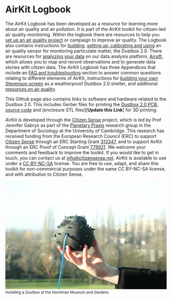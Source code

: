 # AirKit Logbook

The AirKit Logbook has been developed as a resource for learning more about air quality and air pollution. It is part of the AirKit toolkit for citizen-led air quality monitoring. Within the logbook there are resources to help you [set up an air quality project](https://github.com/citizensense/AirKit_Logbook/blob/master/toolkit.md#2-air-quality-monitoring) or campaign to improve air quality. The Logbook also contains instructions for [building](https://github.com/citizensense/AirKit_Logbook/blob/master/toolkit.md#3-building-a-dustbox-20), [setting up, calibrating and using](https://github.com/citizensense/AirKit_Logbook/blob/master/toolkit.md#4-setting-up-your-dustbox-in-the-field) an air quality sensor for monitoring particulate matter, the Dustbox 2.0. There are resources for [analyzing your data](https://github.com/citizensense/AirKit_Logbook/blob/master/toolkit.md#5-data-analysis-and-data-stories) on our data analysis platform, [Airsift](https://airsift.citizensense.net/), which allows you to map and record observations and to generate data stories with citizen data. The AirKit Logbook has three Appendices that include an [FAQ and troubleshooting](https://github.com/citizensense/AirKit_Logbook/blob/master/toolkit.md#appendix-1-troubleshooting-and-faq) section to answer common questions relating to different elements of AirKit, instructions for [building your own Stevenson screen](https://github.com/citizensense/AirKit_Logbook/blob/master/toolkit.md#appendix-2-building-a-stevenson-screen) as a weatherproof Dustbox 2.0 shelter, and additional [resources on air quality](https://github.com/citizensense/AirKit_Logbook/blob/master/toolkit.md#appendix-3-additional-resources).

This Github page also contains links to software and hardware related to the Dustbox 2.0. This includes Gerber files for printing the [Dustbox 2.0 PCB](https://github.com/citizensense/AirKit_Logbook/tree/main/dustbox_2_0_PCB/GerberFiles), [source code](https://github.com/citizensense/AirKit_Logbook/blob/main/dustbox_2.0_source_code_v13.zip) and [enclosure STL files][**Update this Link**] for 3D printing.

AirKit is developed through the [Citizen Sense](https://citizensense.net) project, which is led by Prof Jennifer Gabrys as part of the [Planetary Praxis](https://planetarypraxis.org/) research group in the Department of Sociology at the University of Cambridge. This research has received funding from the European Research Council (ERC) to support [Citizen Sense](https://citizensense.net) through an ERC Starting Grant [313347](https://cordis.europa.eu/project/id/313347), and to support AirKit through an ERC Proof of Concept Grant [779921](https://cordis.europa.eu/project/id/779921). We welcome your comments and feedback to improve the toolkit. If you would like to get in touch, you can contact us at [info@citizensense.net](mailto:info@citizensense.net). AirKit is available to use under a [CC BY-NC-SA](https://creativecommons.org/licenses/by-nc-sa/4.0/) license. You are free to use, adapt, and share this toolkit for non-commercial purposes under the same CC BY-NC-SA license, and with attribution to Citizen Sense. 
 
<p>
 <img src="./images/3.1_horniman_sensor_focus_soft_background.JPG" alt="A pollen Dustbox 2.0 held up by a hand overlooking London from the Horniman museum" title="Installing a Dustbox at the Horniman Museum and Gardens" width="600"><br><sup>Installing a Dustbox at the Horniman Museum and Gardens</sup>
</p>

